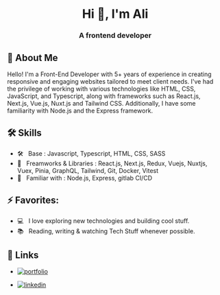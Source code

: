 <h1 align="center">Hi 👋, I'm Ali</h1>
<h3 align="center">A frontend developer</h3>


## 🚀 About Me

Hello! I'm a Front-End Developer with 5+ years of experience in creating responsive and engaging websites tailored to meet client needs. I've had the privilege of working with various technologies like HTML, CSS, JavaScript, and Typescript, along with frameworks such as React.js, Next.js, Vue.js, Nuxt.js and Tailwind CSS. Additionally, I have some familiarity with Node.js and the Express framework.


## 🛠 Skills

- 🛠 &nbsp; Base : Javascript, Typescript, HTML, CSS, SASS
- 🚀 &nbsp; Freamworks & Libraries : React.js, Next.js, Redux, Vuejs, Nuxtjs, Vuex, Pinia, GraphQL, Tailwind, Git, Docker, Vitest
- 🌱 &nbsp; Familiar with : Node.js, Express, gitlab CI/CD

## ⚡ Favorites:

- 💻 &nbsp; I love exploring new technologies and building cool stuff.
- 📚 &nbsp; Reading, writing & watching Tech Stuff whenever possible.


## 🔗 Links
- [![portfolio](https://img.shields.io/badge/my_portfolio-000?style=for-the-badge&logo=ko-fi&logoColor=white)](https://alimirzaei.net) 

- [![linkedin](https://img.shields.io/badge/linkedin-0A66C2?style=for-the-badge&logo=linkedin&logoColor=white)](https://www.linkedin.com/in/4limirzaei/)

